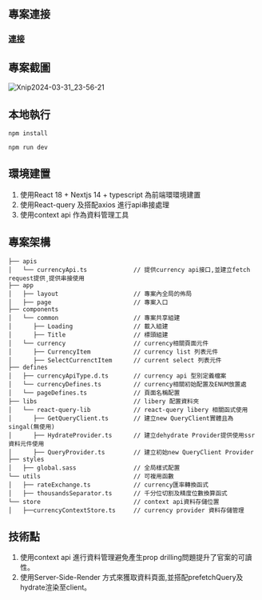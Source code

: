 ## 專案連接

### [連接](https://bito-calculator-app-k8rk.vercel.app/)

## 專案截圖

![Xnip2024-03-31_23-56-21](https://github.com/Jacky20000326/Bito-calculator-app/assets/80142839/aa007ea5-9048-4f1b-ad2e-932edaa9e04d)


## 本地執行

```
npm install

npm run dev

```

## 環境建置

1. 使用React 18 + Nextjs 14 + typescript 為前端環環境建置
2. 使用React-query 及搭配axios 進行api串接處理
3. 使用context api 作為資料管理工具

## 專案架構

```
├── apis
│   └── currencyApi.ts             // 提供currency api接口,並建立fetch request提供¸提供串接使用
├── app
│   ├── layout                     // 專案內全局的佈局
│   ├── page                       // 專案入口
├── components                  
│   └── common                     // 專案共享組建
│      ├── Loading                 // 載入組建
│      ├── Title                   // 標頭組建
│   └── currency                   // currency相關頁面元件
│      ├── CurrencyItem            // currency list 列表元件
│      ├── SelectCurrenctItem      // current select 列表元件
├── defines
│   ├── currencyApiType.d.ts       // currency api 型別定義檔案
│   └── currencyDefines.ts         // currency相關初始配置及ENUM放置處
│   └── pageDefines.ts             // 頁面名稱配置
├── libs                           // libery 配置資料夾
│   └── react-query-lib            // react-query libery 相關函式使用
│      ├── GetQueryClient.ts       // 建立new QueryClient實體且為singal(無使用)
│      ├── HydrateProvider.ts      // 建立dehydrate Provider提供使用ssr資料元件使用
│      ├── QueryProvider.ts        // 建立初始new QueryClient Provider
├── styles                        
│   ├── global.sass                // 全局樣式配置
└── utils                          // 可複用函數
│   ├── rateExchange.ts            // currency匯率轉換函式   
│   ├── thousandsSeparator.ts      // 千分位切割及精度位數換算函式
└── store                          // context api資料存儲位置
│   ├──currencyContextStore.ts     // currency provider 資料存儲管理
```

## 技術點
1. 使用context api 進行資料管理避免產生prop drilling問題提升了官案的可讀性。
2. 使用Server-Side-Render 方式來獲取資料頁面,並搭配prefetchQuery及hydrate渲染至client。
